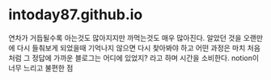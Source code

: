 # intoday87.github.io

연차가 거듭될수록 아는것도 많아지지만 까먹는것도 매우 많아진다.  알았던 것을 오랜만에 다시 들춰보게 되었을때 기억나지 않으면 다시 찾아봐야 하고 어떤 과정은 마치 처음처럼 그 정답에 가까운 블로그는 어디에 있었지? 라고 하며 시간을 소비한다.
notion이 너무 느리고 불편한 점